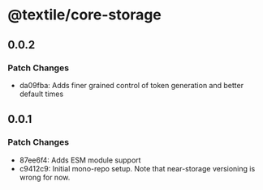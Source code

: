 # @textile/core-storage

## 0.0.2

### Patch Changes

- da09fba: Adds finer grained control of token generation and better default times

## 0.0.1

### Patch Changes

- 87ee6f4: Adds ESM module support
- c9412c9: Initial mono-repo setup. Note that near-storage versioning is wrong for now.
